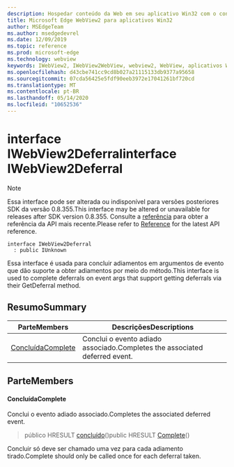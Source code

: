```yaml
---
description: Hospedar conteúdo da Web em seu aplicativo Win32 com o controle WebView2 do Microsoft Edge
title: Microsoft Edge WebView2 para aplicativos Win32
author: MSEdgeTeam
ms.author: msedgedevrel
ms.date: 12/09/2019
ms.topic: reference
ms.prod: microsoft-edge
ms.technology: webview
keywords: IWebView2, IWebView2WebView, webview2, WebView, aplicativos Win32, Win32, Edge
ms.openlocfilehash: d43cbe741cc9cd8b027a21115133db9377a95658
ms.sourcegitcommit: 07cda56425e5fdf90eeb3972e17041261bf720cd
ms.translationtype: MT
ms.contentlocale: pt-BR
ms.lasthandoff: 05/14/2020
ms.locfileid: "10652536"
---
```

# <span data-ttu-id="007d9-104">interface IWebView2Deferral</span><span class="sxs-lookup"><span data-stu-id="007d9-104">interface IWebView2Deferral</span></span> 

> [!NOTE]
> <span data-ttu-id="007d9-105">Essa interface pode ser alterada ou indisponível para versões posteriores SDK da versão 0.8.355.</span><span class="sxs-lookup"><span data-stu-id="007d9-105">This interface may be altered or unavailable for releases after SDK version 0.8.355.</span></span> <span data-ttu-id="007d9-106">Consulte a [referência](../../../webview2-api-reference.md) para obter a referência da API mais recente.</span><span class="sxs-lookup"><span data-stu-id="007d9-106">Please refer to [Reference](../../../webview2-api-reference.md) for the latest API reference.</span></span>

```
interface IWebView2Deferral
  : public IUnknown
```

<span data-ttu-id="007d9-107">Essa interface é usada para concluir adiamentos em argumentos de evento que dão suporte a obter adiamentos por meio do método.</span><span class="sxs-lookup"><span data-stu-id="007d9-107">This interface is used to complete deferrals on event args that support getting deferrals via their GetDeferral method.</span></span>

## <span data-ttu-id="007d9-108">Resumo</span><span class="sxs-lookup"><span data-stu-id="007d9-108">Summary</span></span>

 <span data-ttu-id="007d9-109">Parte</span><span class="sxs-lookup"><span data-stu-id="007d9-109">Members</span></span>                        | <span data-ttu-id="007d9-110">Descrições</span><span class="sxs-lookup"><span data-stu-id="007d9-110">Descriptions</span></span>
--------------------------------|---------------------------------------------
[<span data-ttu-id="007d9-111">Concluída</span><span class="sxs-lookup"><span data-stu-id="007d9-111">Complete</span></span>](#complete) | <span data-ttu-id="007d9-112">Conclui o evento adiado associado.</span><span class="sxs-lookup"><span data-stu-id="007d9-112">Completes the associated deferred event.</span></span>

## <span data-ttu-id="007d9-113">Parte</span><span class="sxs-lookup"><span data-stu-id="007d9-113">Members</span></span>

#### <span data-ttu-id="007d9-114">Concluída</span><span class="sxs-lookup"><span data-stu-id="007d9-114">Complete</span></span> 

<span data-ttu-id="007d9-115">Conclui o evento adiado associado.</span><span class="sxs-lookup"><span data-stu-id="007d9-115">Completes the associated deferred event.</span></span>

> <span data-ttu-id="007d9-116">público HRESULT [concluído](#complete)()</span><span class="sxs-lookup"><span data-stu-id="007d9-116">public HRESULT [Complete](#complete)()</span></span>

<span data-ttu-id="007d9-117">Concluir só deve ser chamado uma vez para cada adiamento tirado.</span><span class="sxs-lookup"><span data-stu-id="007d9-117">Complete should only be called once for each deferral taken.</span></span>

